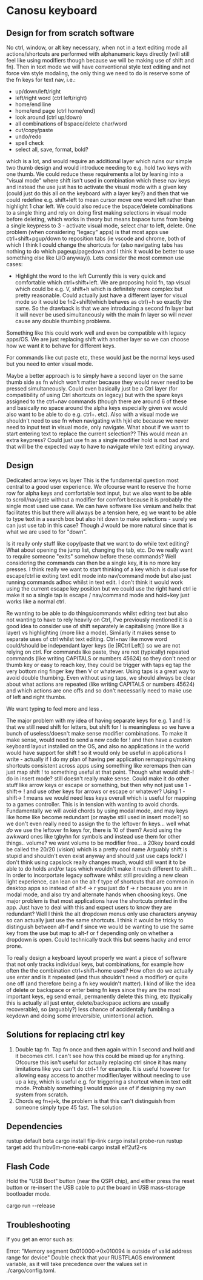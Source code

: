 # Canosu keyboard

## Design for from scratch software

No ctrl, window, or alt key necessary, when not in a text editing mode all actions/shortcuts are performed with alphanumeric keys directly (will still feel like using modifiers though because we will be making use of shift and fn). Then in text mode we will have conventional style text editing and not force vim style modaling, the only thing we need to do is reserve some of the fn keys for text nav, i.e.:

-   up/down/left/right
-   left/right word (ctrl left/right)
-   home/end line
-   home/end page (ctrl home/end)
-   look around (ctrl up/down)
-   all combinations of bspace/delete char/word
-   cut/copy/paste
-   undo/redo
-   spell check
-   select all, save, format, bold?

which is a lot, and would require an additional layer which ruins our simple two thumb design and would introduce needing to e.g. hold two keys with one thumb.
We could reduce these requirements a lot by leaning into a "visual mode" where shift isn't used in combination which these nav keys and instead the use just has to activate the visual mode with a given key (could just do this all on the keyboard with a layer key?) and then that we could redefine e.g. shift+left to mean cursor move one word left rather than highlight 1 char left.
We could also reduce the bspace/delete combinations to a single thing and rely on doing first making selections in visual mode before deleting, which works in theory but means bspace turns from being a single keypress to 3 - activate visual mode, select char to left, delete.
One problem (when considering "legacy" apps) is that most apps use ctrl+shift+pgup/down to reposition tabs (ie vscode and chrome, both of which I think I could change the shortcuts for (also navigating tabs has nothing to do which pageup/pagedown and I think it would be better to use something else like U/O anyway)).
Lets consider the most common use cases:

-   Highlight the word to the left
    Currently this is very quick and comfortable which ctrl+shift+left. We are proposing hold fn, tap visual which could be e.g. V, shift+h which is definitely more complex but pretty reasonable. Could actually just have a different layer for visual mode so it would be fn2+shift(which behaves as ctrl)+h so exactly the same. So the drawback is that we are introducing a second fn layer but it will never be used simultaneously with the main fn layer so will never cause any double thumbing problems.

Something like this could work well and even be compatible with legacy apps/OS. We are just replacing shift with another layer so we can choose how we want it to behave for different keys.

For commands like cut paste etc, these would just be the normal keys used but you need to enter visual mode.

Maybe a better approach is to simply have a second layer on the same thumb side as fn which won't matter because they would never need to be pressed simultaneously. Could even basically just be a Ctrl layer (for compatibility of using Ctrl shortcuts on legacy) but with the spare keys assigned to the ctrl+nav commands (though there are around 6 of these and basically no space around the alpha keys especially given we would also want to be able to do e.g. ctrl+. etc).
Also with a visual mode we shouldn't need to use fn when navigating with hjkl etc because we never need to input text in visual mode, only navigate. What about if we want to start entering text to replace the current selection?? This would mean an extra keypress? Could just use fn as a single modifier hold is not bad and that will be the expected way to have to navigate while text editing anyway.

## Design

Dedicated arrow keys vs layer
This is the fundamental question most central to a good user experience. We ofcourse want to reserve the home row for alpha keys and comfortable text input, but we also want to be able to scroll/navigate without a modifier for comfort because it is probably the single most used use case. We can have software like vimium and helix that facilitates this but there will always be a tension here, eg we want to be able to type text in a search box but also hit down to make selections - surely we can just use tab in this case? Though J would be more natural since that is what we are used to for "down".

Is it really only stuff like copy/paste that we want to do while text editing? What about opening the jump list, changing the tab, etc. Do we really want to require someone "exits" somehow before these commands? Well considering the commands can then be a single key, it is no more key presses. I think really we want to start thinking of a key which is dual use for escape/ctrl ie exiting text edit mode into nav/command mode but also just running commands adhoc whilst in text edit. I don't think it would work using the current escape key position but we could use the right hand ctrl ie make it so a single tap is escape / nav/command mode and hold+key just works like a normal ctrl.

Re wanting to be able to do things/commands whilst editing text but also not wanting to have to rely heavily on Ctrl, I've previously mentioned it is a good idea to consider use of shift separately ie capitalising (more like a layer) vs highlighting (more like a mode). Similarly it makes sense to separate uses of ctrl whilst text editing. Ctrl+nav like move word could/should be independant layer keys (ie [RCtrl Left]) so we are not relying on ctrl. For commands like paste, they are not (typically) repeated commands (like writing CAPITALS or numbers 45624) so they don't need or thumb key or easy to reach key, they could be trigger with taps eg tap the very bottom ring finger key then V or whatever. Using taps is a great way to avoid double thumbing.
Even without using taps, we should always be clear about what actions are repeated (like writing CAPITALS or numbers 45624) and which actions are one offs and so don't necessarily need to make use of left and right thumbs.

We want typing to feel more <insert gif of cat smashing alternate hands on keyboard> and less <gif of some kind of awkard position like a really stretch chord on a guitar or a game of twister>.

The major problem with my idea of having separate keys for e.g. 1 and ! is that we still need shift for letters, but shift for ! is meaningless so we have a bunch of useless/doesn't make sense modifier combinations. To make it make sense, would need to send a new code for ! and then have a custom keyboard layout installed on the OS, and also no applications in the world would have support for shift ! so it would only be useful in applications I write - actually if I do my plan of having per application remappings/making shortcuts consistent across apps using something like xeremaps then can just map shift ! to something useful at that point.
Though what would shift-! do in insert mode? still doesn't really make sense. Could make it do other stuff like arrow keys or escape or something, but then why not just use 1 -shift-> ! and use other keys for arrows or escape or whatever?
Using 1 -shift-> ! means we would need less keys overall which is useful for mapping to a games controller. This is in tension with wanting to avoid chords. Fundamentally we will avoid chords by using modal mode, and may keys like home like become redundant (or maybe still used in insert mode?) so we don't even really need to assign the to the leftover fn keys... well what _do_ we use the leftover fn keys for, there is 10 of them? Avoid using the awkward ones like tgbyhn for symbols and instead use them for other things.. volume? we want volume to be modifier free...
a 20key board could be called the 20/20 (vision) which is a pretty cool name
Arguably shift is stupid and shouldn't even exist anyway and should just use caps lock? I don't think using capslock really changes much, would still want it to be able to do holds and/or taps which wouldn't make it much different to shift...
In order to incorportate legacy software whilst still providing a new clean light experience, can lean on the alt-f type of shortcuts that are common in desktop apps so instead of alt-f -> r you just do f -> r because you are in modal mode, and also try and alternate hands when choosing keys. One major problem is that most applications have the shortcuts printed in the app. Just have to deal with this and expect users to know they are redundant? Well I think the alt dropdown menus only use characters anyway so can actually just use the same shortcuts. I think it would be tricky to distinguish between alt-f and f since we would be wanting to use the same key from the use but map to alt-f or f depending only on whether a dropdown is open. Could technically track this but seems hacky and error prone.

To really design a keyboard layout properly we want a piece of software that not only tracks individual keys, but combinations, for example how often the the combination ctrl+shift+home used? How often do we actually use enter and is it repeated (and thus shouldn't need a modifier) or quite one off (and therefore being a fn key wouldn't matter). I kind of like the idea of delete or backspace or enter being fn keys since they are the most important keys, eg send email, permanently delete this thing, etc (typically this is actually all just enter, delete/backspace actions are usually recoverable), so (arguably?) less chance of accidentally fumbling a keydown and doing some irreversible, unintentional action.

## Solutions for replacing ctrl key

1. Double tap fn. Tap fn once and then again within 1 second and hold and it becomes ctrl. I can't see how this could be mixed up for anything. Ofcourse this isn't useful for actually replacing ctrl since it has many limitations like you can't do ctrl+1 for example. It is useful however for allowing easy access to another modifier/layer without needing to use up a key, which is useful e.g. for triggering a shortcut when in text edit mode. Probably something I would make use of if designing my own system from scratch.
1. Chords eg fn+j+k, the problem is that this can't distinguish from someone simply type 45 fast. The solution

## Dependencies

rustup default beta
cargo install flip-link
cargo install probe-run
rustup target add thumbv6m-none-eabi
cargo install elf2uf2-rs

## Flash Code

Hold the "USB Boot" button (near the QSPI chip), and either press the reset button or re-insert the USB cable to put the board in USB mass-storage bootloader mode.

cargo run --release

## Troubleshooting

If you get an error such as:

Error: "Memory segment 0x010000->0x010094 is outside of valid address range for device"
Double check that your RUSTFLAGS environment variable, as it will take precedence over the values set in ./cargo/config.toml.
